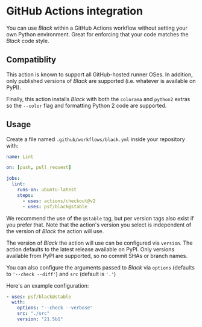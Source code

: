 # GitHub Actions integration

You can use _Black_ within a GitHub Actions workflow without setting your own Python
environment. Great for enforcing that your code matches the _Black_ code style.

## Compatiblity

This action is known to support all GitHub-hosted runner OSes. In addition, only
published versions of _Black_ are supported (i.e. whatever is available on PyPI).

Finally, this action installs _Black_ with both the `colorama` and `python2` extras so
the `--color` flag and formatting Python 2 code are supported.

## Usage

Create a file named `.github/workflows/black.yml` inside your repository with:

```yaml
name: Lint

on: [push, pull_request]

jobs:
  lint:
    runs-on: ubuntu-latest
    steps:
      - uses: actions/checkout@v2
      - uses: psf/black@stable
```

We recommend the use of the `@stable` tag, but per version tags also exist if you prefer
that. Note that the action's version you select is independent of the version of _Black_
the action will use.

The version of _Black_ the action will use can be configured via `version`. The action
defaults to the latest release available on PyPI. Only versions available from PyPI are
supported, so no commit SHAs or branch names.

You can also configure the arguments passed to _Black_ via `options` (defaults to
`'--check --diff'`) and `src` (default is `'.'`)

Here's an example configuration:

```yaml
- uses: psf/black@stable
  with:
    options: "--check --verbose"
    src: "./src"
    version: "21.5b1"
```
